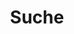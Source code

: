 ---
title: "Suche"
slug: "search"
layout: "search"
outputs:
    - html
    - json
menu:
    main:
        weight: 3
        params: 
            icon: search
---